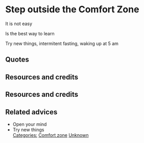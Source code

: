 # Step outside the Comfort Zone

It is not easy

Is the best way to learn

Try new things, intermitent fasting, waking up at 5 am


## Quotes

## Resources and credits

## Resources and credits

## Related advices

- Open your mind
- Try new things
<br/>[Categories:](../Categories/index.md) [Comfort zone](../Categories/Comfort%20zone.md) [Unknown](../Categories/Unknown.md)